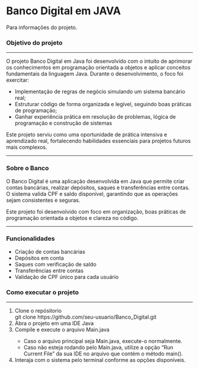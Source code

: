 <h1>Banco Digital em JAVA</h1>
Para informações do projeto.
<h3>Objetivo do projeto</h3>
<hr>
O projeto Banco Digital em Java foi desenvolvido com o intuito de aprimorar os conhecimentos em programação orientada a objetos e aplicar conceitos fundamentais da linguagem Java.
Durante o desenvolvimento, o foco foi exercitar:
<ul>
  <li>Implementação de regras de negócio simulando um sistema bancário real;</li>
  <li>Estruturar código de forma organizada e legível, seguindo boas práticas de programação;</li>
  <li>Ganhar experiência prática em resolução de problemas, lógica de programação e construção de sistemas</li>
</ul>
Este projeto serviu como uma oportunidade de prática intensiva e aprendizado real, fortalecendo habilidades essenciais para projetos futuros mais complexos.
<hr>
<p>
<h3>Sobre o Banco</h3>
O Banco Digital é uma aplicação desenvolvida em Java que permite criar contas bancárias, realizar depósitos, saques e transferências entre contas.
O sistema valida CPF e saldo disponível, garantindo que as operações sejam consistentes e seguras.
  
Este projeto foi desenvolvido com foco em organização, boas práticas de programação orientada a objetos e clareza no código.
</p>
<p>
  <hr>
  <h3>Funcionalidades</h3>
  <ul>
    <li>Criação de contas bancárias</li>
    <li>Depósitos em conta</li>
    <li>Saques com verificação de saldo</li>
    <li>Transferências entre contas</li>
    <li>Validação de CPF único para cada usuário</li>
  </ul>
</p>
<h3>Como executar o projeto</h3>
<hr>
<ol>
<li>Clone o repósitorio</li>
  git clone https://github.com/seu-usuario/Banco_Digital.git
<li>Abra o projeto em uma IDE Java</li>
<li>Compile e execute o arquivo Main.java</li>
  <ul>
    <li>Caso o arquivo principal seja Main.java, execute-o normalmente.</li>
    <li>Caso não esteja rodando pelo Main.java, utilize a opção “Run Current File” da sua IDE no arquivo que contém o método main().</li>
  </ul>
<li>Interaja com o sistema pelo terminal conforme as opções disponíveis.</li>
</ol>
